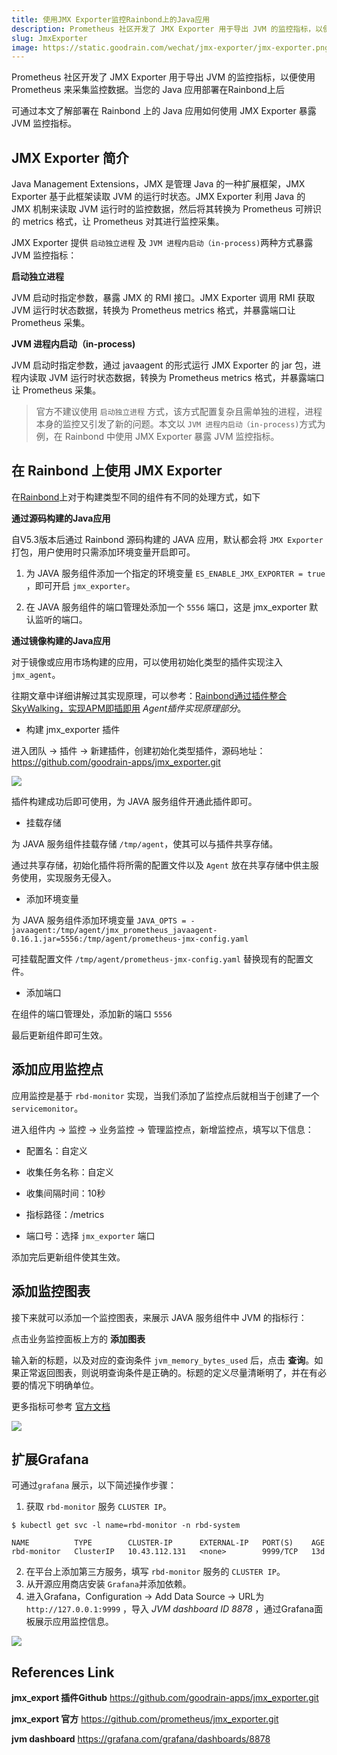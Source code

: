 ```yaml
---
title: 使用JMX Exporter监控Rainbond上的Java应用
description: Prometheus 社区开发了 JMX Exporter 用于导出 JVM 的监控指标，以便使用 Prometheus 来采集监控数据
slug: JmxExporter
image: https://static.goodrain.com/wechat/jmx-exporter/jmx-exporter.png
---
```


Prometheus 社区开发了 JMX Exporter 用于导出 JVM 的监控指标，以便使用 Prometheus 来采集监控数据。当您的 Java 应用部署在Rainbond上后

可通过本文了解部署在 Rainbond 上的 Java 应用如何使用  JMX Exporter 暴露 JVM 监控指标。

## JMX Exporter 简介

Java Management Extensions，JMX 是管理 Java 的一种扩展框架，JMX Exporter 基于此框架读取 JVM 的运行时状态。JMX Exporter 利用 Java 的 JMX 机制来读取 JVM 运行时的监控数据，然后将其转换为 Prometheus 可辨识的 metrics 格式，让 Prometheus 对其进行监控采集。

JMX Exporter 提供 `启动独立进程` 及 `JVM 进程内启动（in-process)`两种方式暴露 JVM 监控指标：

**启动独立进程**

JVM 启动时指定参数，暴露 JMX 的 RMI 接口。JMX Exporter 调用 RMI 获取 JVM 运行时状态数据，转换为 Prometheus metrics 格式，并暴露端口让 Prometheus 采集。

**JVM 进程内启动（in-process)**

JVM 启动时指定参数，通过 javaagent 的形式运行 JMX Exporter 的 jar 包，进程内读取 JVM 运行时状态数据，转换为 Prometheus metrics 格式，并暴露端口让 Prometheus 采集。

> 官方不建议使用 `启动独立进程` 方式，该方式配置复杂且需单独的进程，进程本身的监控又引发了新的问题。本文以 `JVM 进程内启动（in-process)`方式为例，在 Rainbond 中使用 JMX Exporter 暴露 JVM 监控指标。



## 在 Rainbond 上使用 JMX Exporter

在[Rainbond](https://www.rainbond.com?channel=k8s)上对于构建类型不同的组件有不同的处理方式，如下



**通过源码构建的Java应用**

自V5.3版本后通过 Rainbond 源码构建的 JAVA 应用，默认都会将 `JMX Exporter` 打包，用户使用时只需添加环境变量开启即可。

1. 为 JAVA 服务组件添加一个指定的环境变量 `ES_ENABLE_JMX_EXPORTER = true` ，即可开启 `jmx_exporter`。

2. 在 JAVA 服务组件的端口管理处添加一个 `5556` 端口，这是 jmx_exporter 默认监听的端口。



**通过镜像构建的Java应用**

对于镜像或应用市场构建的应用，可以使用初始化类型的插件实现注入 `jmx_agent`。

往期文章中详细讲解过其实现原理，可以参考：[Rainbond通过插件整合SkyWalking，实现APM即插即用](https://mp.weixin.qq.com/s/cqZsy2TEYStoRaDDOdSbcQ) *Agent插件实现原理部分*。

* 构建 jmx_exporter 插件

进入团队 -> 插件 -> 新建插件，创建初始化类型插件，源码地址：https://github.com/goodrain-apps/jmx_exporter.git

![](https://static.goodrain.com/wechat/app-monitor/create_jmx.png)

插件构建成功后即可使用，为 JAVA 服务组件开通此插件即可。

* 挂载存储

为 JAVA 服务组件挂载存储 `/tmp/agent`，使其可以与插件共享存储。

通过共享存储，初始化插件将所需的配置文件以及 `Agent` 放在共享存储中供主服务使用，实现服务无侵入。

* 添加环境变量

为 JAVA 服务组件添加环境变量 `JAVA_OPTS = -javaagent:/tmp/agent/jmx_prometheus_javaagent-0.16.1.jar=5556:/tmp/agent/prometheus-jmx-config.yaml`

可挂载配置文件 `/tmp/agent/prometheus-jmx-config.yaml` 替换现有的配置文件。

* 添加端口

在组件的端口管理处，添加新的端口 `5556` 

最后更新组件即可生效。



## 添加应用监控点

应用监控是基于 `rbd-monitor` 实现，当我们添加了监控点后就相当于创建了一个 `servicemonitor`。



进入组件内 -> 监控 -> 业务监控 -> 管理监控点，新增监控点，填写以下信息：

* 配置名：自定义

* 收集任务名称：自定义

* 收集间隔时间：10秒

* 指标路径：/metrics

* 端口号：选择 `jmx_exporter` 端口

添加完后更新组件使其生效。



## 添加监控图表

接下来就可以添加一个监控图表，来展示 JAVA 服务组件中 JVM 的指标行：

点击业务监控面板上方的 **添加图表**

输入新的标题，以及对应的查询条件 `jvm_memory_bytes_used` 后，点击 **查询**。如果正常返回图表，则说明查询条件是正确的。标题的定义尽量清晰明了，并在有必要的情况下明确单位。

更多指标可参考 [官方文档](https://github.com/prometheus/jmx_exporter)

![](https://static.goodrain.com/docs/5.3/practices/app-dev/java-exporter/java-exporter-2.png)



## 扩展Grafana

可通过`grafana` 展示，以下简述操作步骤：

1. 获取 `rbd-monitor` 服务 `CLUSTER IP`。

```shell
$ kubectl get svc -l name=rbd-monitor -n rbd-system

NAME          TYPE        CLUSTER-IP      EXTERNAL-IP   PORT(S)    AGE
rbd-monitor   ClusterIP   10.43.112.131   <none>        9999/TCP   13d
```

2. 在平台上添加第三方服务，填写 `rbd-monitor` 服务的 `CLUSTER IP`。
3. 从开源应用商店安装 `Grafana`并添加依赖。
4. 进入Grafana，Configuration -> Add Data Source -> URL为 `http://127.0.0.1:9999` ，导入 *JVM dashboard ID 8878* ，通过Grafana面板展示应用监控信息。

![](https://static.goodrain.com/wechat/app-monitor/grafana-dashboard.png)



## References Link

**jmx_export 插件Github**  https://github.com/goodrain-apps/jmx_exporter.git

**jmx_export 官方**  https://github.com/prometheus/jmx_exporter.git

**jvm dashboard**  https://grafana.com/grafana/dashboards/8878

